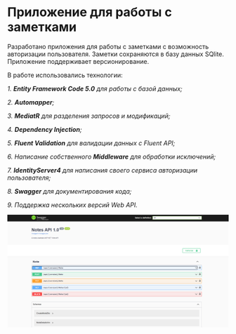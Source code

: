 # Приложение для работы с заметками

Разработано приложения для работы с заметками с возможность авторизации пользователя.
Заметки сохраняются в базу данных SQlite.
Приложение поддерживает версионирование.

В работе использовались технологии:

_1. **Entity Framework Code 5.0** для работы с базой данных;_

_2. **Automapper**;_

_3. **MediatR** для разделения запросов и модификаций;_

_4. **Dependency Injection**;_

_5. **Fluent Validation** для валидации данных с Fluent API;_

_6. Написание собственного **Middleware** для обработки исключений;_

_7. **IdentityServer4** для написания своего сервиса авторизации пользователя;_

_8. **Swagger** для документирования кода;_

_9. Поддержка нескольких версий Web API._

![](media/image.PNG)
